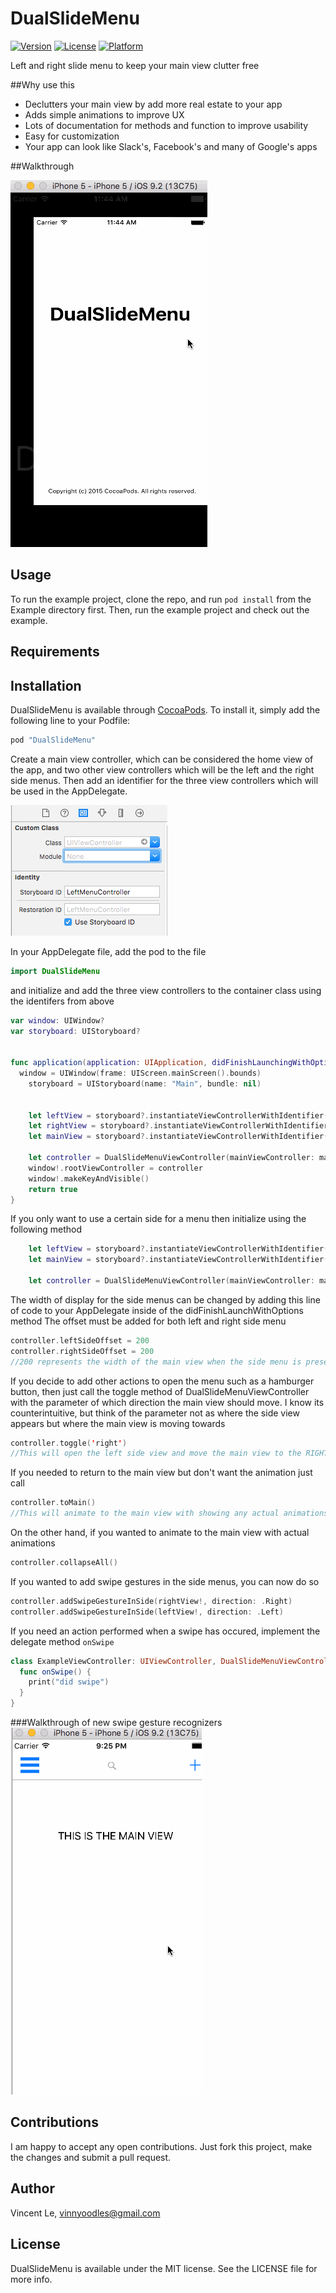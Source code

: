 # DualSlideMenu

[![Version](https://img.shields.io/cocoapods/v/DualSlideMenu.svg?style=flat)](http://cocoapods.org/pods/DualSlideMenu)
[![License](https://img.shields.io/cocoapods/l/DualSlideMenu.svg?style=flat)](http://cocoapods.org/pods/DualSlideMenu)
[![Platform](https://img.shields.io/cocoapods/p/DualSlideMenu.svg?style=flat)](http://cocoapods.org/pods/DualSlideMenu)

Left and right slide menu to keep your main view clutter free

##Why use this

* Declutters your main view by add more real estate to your app
* Adds simple animations to improve UX
* Lots of documentation for methods and function to improve usability
* Easy for customization
* Your app can look like Slack's, Facebook's and many of Google's apps

##Walkthrough

<img src='images/demo.gif' title='Video Walkthrough' width='' alt='Video Walkthrough' />

## Usage

To run the example project, clone the repo, and run `pod install` from the Example directory first. Then, run the example project and check out the example.

## Requirements

## Installation

DualSlideMenu is available through [CocoaPods](http://cocoapods.org). To install
it, simply add the following line to your Podfile:

```ruby
pod "DualSlideMenu"
```

Create a main view controller, which can be considered the home view of the app, and two other view controllers which will be the left and the right side menus. Then add an identifier for the three view controllers which will be used in the AppDelegate.

![identifier](images/identifier.png)

In your AppDelegate file, add the pod to the file 
```swift
import DualSlideMenu
```

and initialize and add the three view controllers to the container class using the identifers from above

```swift
var window: UIWindow?
var storyboard: UIStoryboard?


func application(application: UIApplication, didFinishLaunchingWithOptions launchOptions: [NSObject: AnyObject]?) -> Bool {
  window = UIWindow(frame: UIScreen.mainScreen().bounds)
    storyboard = UIStoryboard(name: "Main", bundle: nil)


    let leftView = storyboard?.instantiateViewControllerWithIdentifier("LeftMenuController")
    let rightView = storyboard?.instantiateViewControllerWithIdentifier("RightMenuController")
    let mainView = storyboard?.instantiateViewControllerWithIdentifier("MainController")

    let controller = DualSlideMenuViewController(mainViewController: mainView!, leftMenuViewController: leftView!, rightMenuViewController: rightView!)
    window!.rootViewController = controller
    window!.makeKeyAndVisible()
    return true
}

```

If you only want to use a certain side for a menu then initialize using the following method 

```swift
    let leftView = storyboard?.instantiateViewControllerWithIdentifier("LeftMenuController")
    let mainView = storyboard?.instantiateViewControllerWithIdentifier("MainController")

    let controller = DualSlideMenuViewController(mainViewController: mainView!, leftMenuViewController: leftView!)

```

The width of display for the side menus can be changed by adding this line of code to your AppDelegate inside of the didFinishLaunchWithOptions method
The offset must be added for both left and right side menu

```swift
controller.leftSideOffset = 200
controller.rightSideOffset = 200
//200 represents the width of the main view when the side menu is present
```

If you decide to add other actions to open the menu such as a hamburger button, then just call the toggle method of DualSlideMenuViewController with the parameter of which direction the main view should move. I know its counterintuitive, but think of the parameter not as where the side view appears but where the main view is moving towards
```swift
controller.toggle('right')
//This will open the left side view and move the main view to the RIGHT (KEYWORD)
```

If you needed to return to the main view but don't want the animation just call
```swift
controller.toMain()
//This will animate to the main view with showing any actual animations
```

On the other hand, if you wanted to animate to the main view with actual animations
```swift
controller.collapseAll()
```

If you wanted to add swipe gestures in the side menus, you can now do so
```swift
controller.addSwipeGestureInSide(rightView!, direction: .Right)
controller.addSwipeGestureInSide(leftView!, direction: .Left)
```

If you need an action performed when a swipe has occured, implement the delegate method `onSwipe`

```swift
class ExampleViewController: UIViewController, DualSlideMenuViewControllerDelegate {
  func onSwipe() {
    print("did swipe")
  }
}
```

###Walkthrough of new swipe gesture recognizers
<img src='images/demo3.gif' title='Video Walkthrough' width='' alt='Video Walkthrough' />

## Contributions
I am happy to accept any open contributions. Just fork this project, make the changes and submit a pull request.

## Author

Vincent Le, vinnyoodles@gmail.com

## License

DualSlideMenu is available under the MIT license. See the LICENSE file for more info.

